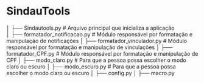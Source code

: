 # SindauTools
│
├── Sindautools.py                  # Arquivo principal que inicializa a aplicação              
│   ├── formatador_notificacao.py       # Módulo responsável por formatação e manipulação de notificações
│   ├── formatador_vinculador.py        # Módulo responsável por formatação e manipulação de vinculações
│   ├── formatador_CPF.py        # Módulo responsável por formatação e manipulação de CPF
│   ├── modo_claro.py            # Para que a pessoa possa escolher o modo claro ou escuro
│   ├── modo_escuro.py            # Para que a pessoa possa escolher o modo claro ou escuro
│   ├── config.py
│   ├── macro.py